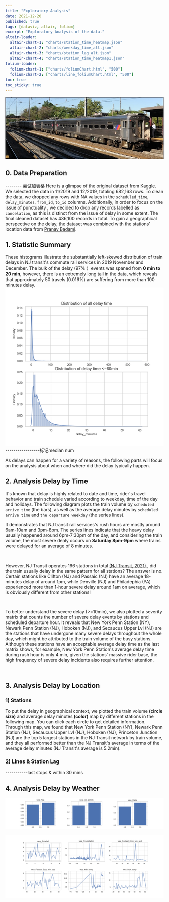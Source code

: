 ```yaml
---
title: "Exploratory Analysis"
date: 2021-12-20
published: true
tags: [dataviz, altair, folium]
excerpt: "Exploratory Analysis of the data."
altair-loader:
  altair-chart-1: "charts/station_time_heatmap.json"
  altair-chart-2: "charts/weekday_time_alt.json"
  altair-chart-3: "charts/station_lag_alt.json"
  altair-chart-4: "charts/station_time_heatmap1.json"
folium-loader:
  folium-chart-1: ["charts/foliumChart.html", "500"]
  folium-chart-2: ["charts/line_foliumChart.html", "500"]
toc: true
toc_sticky: true
---
```

![NJ_Transit_Amtrak](https://raw.githubusercontent.com/penelope0318/Amtrak_Train_Delay/master/assets/images/us_njtransit_nec.jpeg)

## 0. Data Preparation
-------- 尝试加表格
Here is a glimpse of the original dataset from <a href="https://www.kaggle.com/pranavbadami/nj-transit-amtrak-nec-performance?select=2018_11.csv">Kaggle</a>. We selected the data in 11/2019 and 12/2019, totaling 682,163 rows. To clean the data, we dropped any rows with NA values in the `scheduled_time`, `delay_minutes`, `from_id`, `to_id` columns. Additionally, in order to focus on the issue of punctuality , we decided to drop any records labelled as `cancelation`, as this is distinct from the issue of delay in some extent. The final cleaned dataset has 436,100 records in total. To gain a geographical perspective on the delay, the dataset was combined with the stations' location data from <a href="https://github.com/pranavbadami/njtransit">Pranav Badami</a>. 



## 1. Statistic Summary 

These histograms illustrate the substantially left-skewed distribution of train delays in NJ transit's commute rail services in 2019 November and December. The bulk of the delay (97% ）events was spaned from **0 min to 20 min**, however, there is an extremely long tail in the data, which reveals that approximately 50 travels (0.016%) are suffering from more than 100 minutes delay.
![delay_distribution](https://raw.githubusercontent.com/penelope0318/Amtrak_Train_Delay/master/assets/images/delay_distribution.png)
-----------------标记median num

As delays can happen for a variety of reasons, the following parts will focus on the analysis about when and where did the delay typically happen.




## 2. Analysis Delay by Time

It's known that delay is highly related to date and time, rider's travel behavior and train schedule varied according to weekday, time of the day and holidays. The following diagram plots the train volume by `scheduled arrive time` (the bars), as well as the average delay minutes by `scheduled arrive time` and `the departure weekday` (the series lines). 

It demonstrates that NJ transit rail services's rush hours are mostly around 6am-10am and 3pm-8pm. The series lines indicate that the heavy delay usually happened around 6pm-7:30pm of the day, and considering the train volume, the most severe dealy occurs on **Saturday 8pm-9pm** where trains were delayed for an average of 8 minutes. 
<div id="altair-chart-2"></div>
<br> 



However, NJ Transit operates 166 stations in total <a href="https://www.njtransit.com/press-releases/nj-transit-named-one-years-americas-best-employers-forbes">(NJ Transit, 2021)</a>., did the train usually delay in the same pattern for all stations? The answer is no. Certain stations like Clifton (NJ) and Passaic (NJ) have an average 18-minutes delay of around 1pm, while Denville (NJ) and Philadephia (PA) experienced more than 1-hour severe delay around 1am on average, which is obviously different from other stations! 
<div id="altair-chart-1"></div>
<br> 


To better understand the severe delay (>=10min), we also plotted a severity matrix that counts the number of severe delay events by stations and scheduled departure hour. It reveals that New York Penn Station (NY), Newark Penn Station (NJ), Hoboken (NJ), and Secaucus Upper Lvl (NJ) are the stations that have undergone many severe delays throughout the whole day, which might be attributed to the train volume of the busy stations. Although these stations have an acceptable average delay time as the last matrix shows, for example, New York Penn Station's average delay time during rush hour is only 4 min, given the stations' massive rider base, the high frequency of severe delay incidents also requires further attention.
<div id="altair-chart-4"></div>
<br> 


## 3. Analysis Delay by Location 

### 1) Stations 
To put the delay in geographical context, we plotted the train volume **(circle size)** and average delay minutes **(color)** map by different stations in the following map. You can click each circle to get detailed information.  Through this map, we found that New York Penn Station (NY),  Newark Penn Station (NJ), Secaucus Upper Lvl (NJ), Hoboken (NJ), Princeton Junction (NJ) are the top 5 largest stations in the NJ Transit network by train volume, and they all performed better than the NJ Transit's average in terms of the average delay minutes (NJ Transit's average is 5.2min).
<div id="folium-chart-1"></div>

### 2) Lines & Station Lag

<div id="folium-chart-2"></div>

<div id="altair-chart-3"></div>



-----------last stops & within 30 mins



## 4. Analysis Delay by Weather
![weather_bar](https://raw.githubusercontent.com/penelope0318/Amtrak_Train_Delay/master/assets/images/weather_bar.png)

![weather_line](https://raw.githubusercontent.com/penelope0318/Amtrak_Train_Delay/master/assets/images/weather_line.png)


